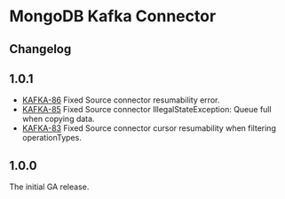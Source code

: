 # MongoDB Kafka Connector

## Changelog

## 1.0.1
  - [KAFKA-86](https://jira.mongodb.org/browse/KAFKA-86) Fixed Source connector resumability error.
  - [KAFKA-85](https://jira.mongodb.org/browse/KAFKA-85) Fixed Source connector IllegalStateException: Queue full when copying data.
  - [KAFKA-83](https://jira.mongodb.org/browse/KAFKA-83) Fixed Source connector cursor resumability when filtering operationTypes.

## 1.0.0

The initial GA release.
